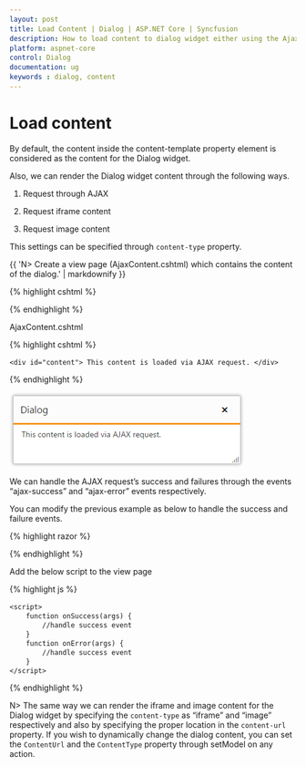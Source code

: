```yaml
---
layout: post
title: Load Content | Dialog | ASP.NET Core | Syncfusion
description: How to load content to dialog widget either using the Ajax, iframe, and Image.
platform: aspnet-core
control: Dialog
documentation: ug
keywords : dialog, content
---
```


# Load content

By default, the content inside the content-template property element is considered as the content for the Dialog widget.

Also, we can render the Dialog widget content through the following ways.

1. Request through AJAX

2. Request iframe content

3. Request image content

This settings can be specified through `content-type` property.

{{ 'N> Create a view page (AjaxContent.cshtml) which contains the content of the dialog.' | markdownify }}

{% highlight cshtml %}

<div class="control">
    <ej-dialog id="dialog" title="Dialog" content-type="ajax" content-url="@Url.Content("~/dialog/ajaxcontent").ToString()">
    </ej-dialog>
</div>


{% endhighlight %}

AjaxContent.cshtml

{% highlight cshtml %}


    <div id="content"> This content is loaded via AJAX request. </div>



{% endhighlight %}



![Load content](load-content_images\load-content_img1.png)

We can handle the AJAX request’s success and failures through the events “ajax-success” and “ajax-error” events respectively. 

You can modify the previous example as below to handle the success and failure events.

{% highlight razor %}


<div class="control">
    <ej-dialog id="dialog" title="Dialog" content-type="ajax" ajax-success="onSucess" ajax-error="onerror" content-url="@Url.Content("~/dialog/ajaxcontent").ToString()">
    </ej-dialog>
</div>

{% endhighlight %}


Add the below script to the view page

{% highlight js %}


    <script>
        function onSuccess(args) {
            //handle success event
        }
        function onError(args) {
            //handle success event
        }
    </script>



{% endhighlight %}


N> The same way we can render the iframe and image content for the Dialog widget by specifying the `content-type` as “iframe” and “image” respectively and also by specifying the proper location in the `content-url` property.  If you wish to dynamically change the dialog content, you can set the `ContentUrl` and the `ContentType` property through setModel on any action.
